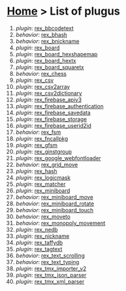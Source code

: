 # [Home](index.html) > List of plugus

1. *plugin*: [rex_bbcodetext](rex_bbcodetext.html)
2. *behavior*: [rex_bhash](rex.bhash.html)
3. *behavior*: [rex_bnickname](rex_bnickname.html)
4. *plugin*: [rex_board](rex_board.html)
5. *plugin*: [rex_board_hexshapemap](rex_board_hexshapemap.html)
6. *plugin*: [rex_board_hextx](rex_board_hextx.html)
7. *plugin*: [rex_board_squaretx](rex_board_squaretx.html)
8. *behavior*: [rex_chess](rex_chess.html)
9. *plugin*: [rex_csv](rex_csv.html)
10. *plugin*: [rex_csv2array](rex_csv2array.html)
11. *plugin*: [rex_csv2dictionary](rex_csv2dictionary.html)
12. *plugin*: [rex_firebase_apiv3](rex_firebase_apiv3.html)
13. *plugin*: [rex_firebase_authentication](rex_firebase_authentication.html)
14. *plugin*: [rex_firebase_savedata](rex_firebase_savedata.html)
15. *plugin*: [rex_firebase_storage](rex_firebase_storage.html)
16. *plugin*: [rex_firebase_userid2id](rex_firebase_userid2id.html)
17. *behavior*: [rex_fsm](rex_fsm.html)
18. *plugin*: [rex_fncallpkg](rex_fncallpkg.html)
19. *plugin*: [rex_gfsm](rex_gfsm.html)
20. *plugin*: [rex_ginstgroup](rex_ginstgroup.html)
21. *plugin*: [rex_google_webfontloader](rex_google_webfontloader.html)
22. *behavior*: [rex_grid_move](rex_grid_move.html)
23. *plugin*: [rex_hash](rex_hash.html)
24. *plugin*: [rex_logicmask](rex_logicmask.html)
25. *plugin*: [rex_matcher](rex_matcher.html)
26. *plugin*: [rex_miniboard](rex_miniboard.html)
27. *behavior*: [rex_miniboard_move](rex_miniboard_move.html)
28. *behavior*: [rex_miniboard_rotate](rex_miniboard_rotate.html)
29. *behavior*: [rex_miniboard_touch](rex_miniboard_touch.html)
30. *behavior*: [rex_moveto](rex_moveto.html)
31. *behavior*: [rex_monopoly_movement](rex_monopoly_movement.html)
32. *plugin*: [rex_nedb](rex_nedb.html)
33. *plugin*: [rex_nickname](rex_nickname.html)
34. *plugin*: [rex_taffydb](rex_taffydb.html)
35. *plugin*: [rex_tagtext](rex_tagtext.html)
36. *behavior*: [rex_text_scrolling](rex_text_scrolling.html)
37. *behavior*: [rex_text_typing](rex_text_typing.html)
38. *plugin*: [rex_tmx_importer_v2](rex_tmx_importer_v2.html)
39. *plugin*: [rex_tmx_json_parser](rex_tmx_json_parser.html)
40. *plugin*: [rex_tmx_xml_parser](rex_tmx_xml_parser.html)

